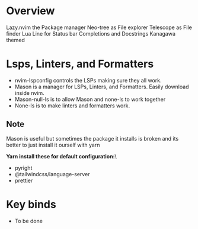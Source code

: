 # Overview

Lazy.nvim the Package manager
Neo-tree as File explorer
Telescope as File finder
Lua Line for Status bar
Completions and Docstrings
Kanagawa themed

# Lsps, Linters, and Formatters

- nvim-lspconfig controls the LSPs making sure they all work.
- Mason is a manager for LSPs, Linters, and Formatters. Easily download inside nvim.
- Mason-null-ls is to allow Mason and none-ls to work together
- None-ls is to make linters and formatters work.

## Note

Mason is useful but sometimes the package it installs is broken and its better to just
install it ourself with yarn

**Yarn install these for default configuration:**\

- pyright
- @tailwindcss/language-server
- prettier

# Key binds

- To be done
